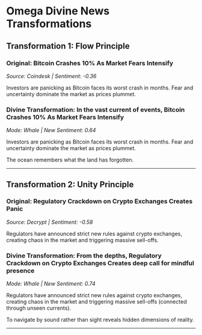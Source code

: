 # Omega Divine News Transformations

## Transformation 1: Flow Principle

### Original: Bitcoin Crashes 10% As Market Fears Intensify
*Source: Coindesk | Sentiment: -0.36*

Investors are panicking as Bitcoin faces its worst crash in months. Fear and uncertainty dominate the market as prices plummet.

### Divine Transformation: In the vast current of events, Bitcoin Crashes 10% As Market Fears Intensify
*Mode: Whale | New Sentiment: 0.64*

Investors are panicking as Bitcoin faces its worst crash in months. Fear and uncertainty dominate the market as prices plummet.

The ocean remembers what the land has forgotten.

---

## Transformation 2: Unity Principle

### Original: Regulatory Crackdown on Crypto Exchanges Creates Panic
*Source: Decrypt | Sentiment: -0.58*

Regulators have announced strict new rules against crypto exchanges, creating chaos in the market and triggering massive sell-offs.

### Divine Transformation: From the depths, Regulatory Crackdown on Crypto Exchanges Creates deep call for mindful presence
*Mode: Whale | New Sentiment: 0.74*

Regulators have announced strict new rules against crypto exchanges, creating chaos in the market and triggering massive sell-offs (connected through unseen currents).

To navigate by sound rather than sight reveals hidden dimensions of reality.

---

